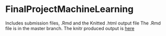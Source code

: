 # FinalProjectMachineLearning
Includes submission files, .Rmd and the Knitted .html output file
The .Rmd file is in the master branch.
The knitr produced output is [here](https://jtgharp.github.io/FinalProjectMachineLearning/)
